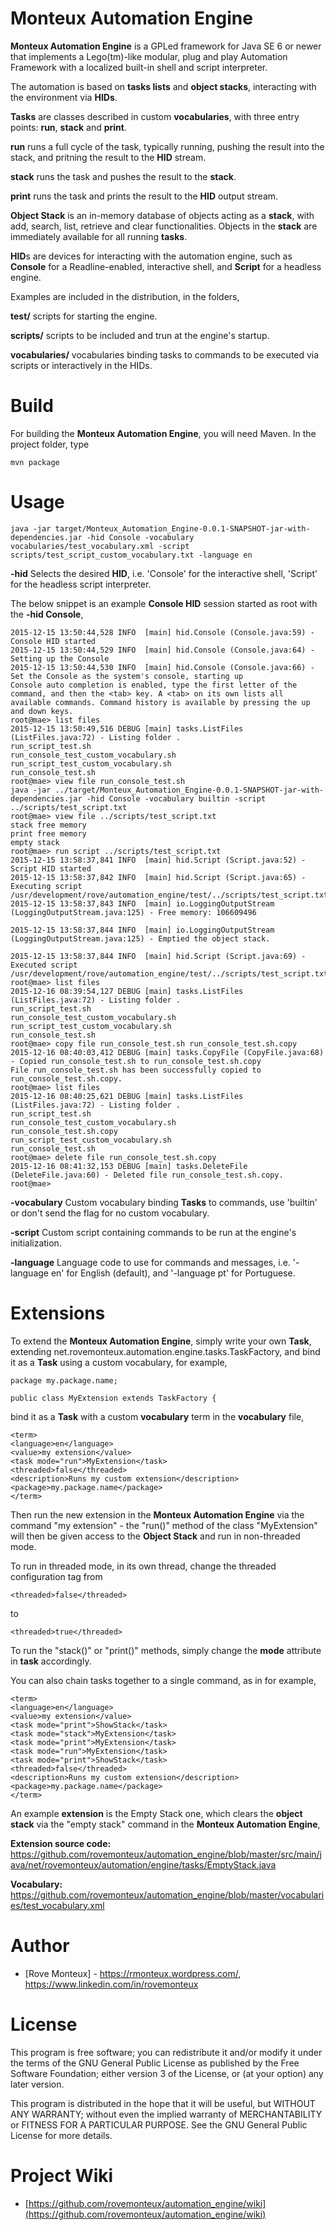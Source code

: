 **Monteux Automation Engine**
====================

**Monteux Automation Engine** is a GPLed framework for Java SE 6 or newer that implements a Lego(tm)-like modular, plug and play Automation Framework with a localized built-in shell and script interpreter.

The automation is based on **tasks lists** and **object stacks**, interacting with the environment via **HIDs**. 

**Tasks** are classes described in custom **vocabularies**, with three entry points: **run**, **stack** and **print**.

**run** runs a full cycle of the task, typically running, pushing the result into the stack, and pritning the result to the **HID** stream.

**stack** runs the task and pushes the result to the **stack**.

**print** runs the task and prints the result to the **HID** output stream.

**Object Stack** is an in-memory database of objects acting as a **stack**, with add, search, list, retrieve and clear functionalities. Objects in the **stack** are immediately available for all running **tasks**.

**HID**s are devices for interacting with the automation engine, such as **Console** for a Readline-enabled, interactive shell, and **Script** for a headless engine.

Examples are included in the distribution, in the folders,

**test/**
scripts for starting the engine.

**scripts/**
scripts to be included and trun at the engine's startup.

**vocabularies/**
vocabularies binding tasks to commands to be executed via scripts or interactively in the HIDs.

Build
=====

For building the **Monteux Automation Engine**, you will need Maven. In the project folder, type

```
mvn package
```
  
Usage
=====

```
java -jar target/Monteux_Automation_Engine-0.0.1-SNAPSHOT-jar-with-dependencies.jar -hid Console -vocabulary vocabularies/test_vocabulary.xml -script scripts/test_script_custom_vocabulary.txt -language en
```

**-hid**
Selects the desired **HID**, i.e. 'Console' for the interactive shell, 'Script' for the headless script interpreter.

The below snippet is an example **Console HID** session started as root with the **-hid Console**,

```
2015-12-15 13:50:44,528 INFO  [main] hid.Console (Console.java:59) - Console HID started
2015-12-15 13:50:44,529 INFO  [main] hid.Console (Console.java:64) - Setting up the Console
2015-12-15 13:50:44,530 INFO  [main] hid.Console (Console.java:66) - Set the Console as the system's console, starting up
Console auto completion is enabled, type the first letter of the command, and then the <tab> key. A <tab> on its own lists all available commands. Command history is available by pressing the up and down keys.
root@mae> list files 
2015-12-15 13:50:49,516 DEBUG [main] tasks.ListFiles (ListFiles.java:72) - Listing folder .
run_script_test.sh
run_console_test_custom_vocabulary.sh
run_script_test_custom_vocabulary.sh
run_console_test.sh
root@mae> view file run_console_test.sh
java -jar ../target/Monteux_Automation_Engine-0.0.1-SNAPSHOT-jar-with-dependencies.jar -hid Console -vocabulary builtin -script ../scripts/test_script.txt
root@mae> view file ../scripts/test_script.txt
stack free memory
print free memory
empty stack
root@mae> run script ../scripts/test_script.txt
2015-12-15 13:58:37,841 INFO  [main] hid.Script (Script.java:52) - Script HID started
2015-12-15 13:58:37,842 INFO  [main] hid.Script (Script.java:65) - Executing script /usr/development/rove/automation_engine/test/../scripts/test_script.txt
2015-12-15 13:58:37,843 INFO  [main] io.LoggingOutputStream (LoggingOutputStream.java:125) - Free memory: 106609496

2015-12-15 13:58:37,844 INFO  [main] io.LoggingOutputStream (LoggingOutputStream.java:125) - Emptied the object stack.

2015-12-15 13:58:37,844 INFO  [main] hid.Script (Script.java:69) - Executed script /usr/development/rove/automation_engine/test/../scripts/test_script.txt
root@mae> list files 
2015-12-16 08:39:54,127 DEBUG [main] tasks.ListFiles (ListFiles.java:72) - Listing folder .
run_script_test.sh
run_console_test_custom_vocabulary.sh
run_script_test_custom_vocabulary.sh
run_console_test.sh
root@mae> copy file run_console_test.sh run_console_test.sh.copy
2015-12-16 08:40:03,412 DEBUG [main] tasks.CopyFile (CopyFile.java:68) - Copied run_console_test.sh to run_console_test.sh.copy
File run_console_test.sh has been successfully copied to run_console_test.sh.copy.
root@mae> list files
2015-12-16 08:40:25,621 DEBUG [main] tasks.ListFiles (ListFiles.java:72) - Listing folder .
run_script_test.sh
run_console_test_custom_vocabulary.sh
run_console_test.sh.copy
run_script_test_custom_vocabulary.sh
run_console_test.sh
root@mae> delete file run_console_test.sh.copy
2015-12-16 08:41:32,153 DEBUG [main] tasks.DeleteFile (DeleteFile.java:60) - Deleted file run_console_test.sh.copy.
root@mae> 
```

**-vocabulary**
Custom vocabulary binding **Tasks** to commands, use 'builtin' or don't send the flag for no custom vocabulary.

**-script**
Custom script containing commands to be run at the engine's initialization.

**-language**
Language code to use for commands and messages, i.e. '-language en' for English (default), and '-language pt' for Portuguese. 

Extensions
==========

To extend the **Monteux Automation Engine**, simply write your own **Task**, extending net.rovemonteux.automation.engine.tasks.TaskFactory, and bind it as a **Task** using a custom vocabulary, for example,

```
package my.package.name;

public class MyExtension extends TaskFactory {
```

bind it as a **Task** with a custom **vocabulary** term in the **vocabulary** file,

```
<term>
<language>en</language>
<value>my extension</value>
<task mode="run">MyExtension</task>
<threaded>false</threaded>
<description>Runs my custom extension</description>
<package>my.package.name</package>
</term>
```

Then run the new extension in the **Monteux Automation Engine** via the command "my extension" - the "run()" method of the class "MyExtension" will then be given access to the **Object Stack** and run in non-threaded mode.

To run in threaded mode, in its own thread, change the threaded configuration tag from

```
<threaded>false</threaded>
```

to

```
<threaded>true</threaded>
```

To run the "stack()" or "print()" methods, simply change the **mode** attribute in **task** accordingly.

You can also chain tasks together to a single command, as in for example,

```
<term>
<language>en</language>
<value>my extension</value>
<task mode="print">ShowStack</task>
<task mode="stack">MyExtension</task>
<task mode="print">MyExtension</task>
<task mode="run">MyExtension</task>
<task mode="print">ShowStack</task>
<threaded>false</threaded>
<description>Runs my custom extension</description>
<package>my.package.name</package>
</term>
```

An example **extension** is the Empty Stack one, which clears the **object stack** via the "empty stack" command in the **Monteux Automation Engine**,

**Extension source code:** https://github.com/rovemonteux/automation_engine/blob/master/src/main/java/net/rovemonteux/automation/engine/tasks/EmptyStack.java

**Vocabulary:** https://github.com/rovemonteux/automation_engine/blob/master/vocabularies/test_vocabulary.xml

Author
======

* [Rove Monteux] - <https://rmonteux.wordpress.com/>, <https://www.linkedin.com/in/rovemonteux>

License
=======

This program is free software; you can redistribute it and/or modify it under the terms of the GNU General Public License as published by the Free Software Foundation; either version 3 of the License, or (at your option) any later version.

This program is distributed in the hope that it will be useful, but WITHOUT ANY WARRANTY; without even the implied warranty of MERCHANTABILITY or FITNESS FOR A PARTICULAR PURPOSE. See the GNU General Public License for more details.

Project Wiki
============

* [https://github.com/rovemonteux/automation_engine/wiki](https://github.com/rovemonteux/automation_engine/wiki)

